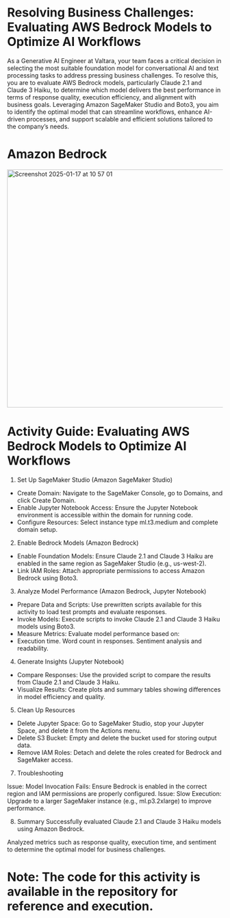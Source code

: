 # Resolving Business Challenges: Evaluating AWS Bedrock Models to Optimize AI Workflows

As a Generative AI Engineer at Valtara, your team faces a critical decision in selecting the most suitable foundation model for conversational AI and text processing tasks to address pressing business challenges. To resolve this, you are to evaluate AWS Bedrock models, particularly Claude 2.1 and Claude 3 Haiku, to determine which model delivers the best performance in terms of response quality, execution efficiency, and alignment with business goals. Leveraging Amazon SageMaker Studio and Boto3, you aim to identify the optimal model that can streamline workflows, enhance AI-driven processes, and support scalable and efficient solutions tailored to the company’s needs.

# Amazon Bedrock

<img width="555" alt="Screenshot 2025-01-17 at 10 57 01" src="https://github.com/user-attachments/assets/8806ba51-a8c3-4132-9351-3dc9b8dad8d3" />


# Activity Guide: Evaluating AWS Bedrock Models to Optimize AI Workflows

1. Set Up SageMaker Studio (Amazon SageMaker Studio)

- Create Domain:
Navigate to the SageMaker Console, go to Domains, and click Create Domain.
- Enable Jupyter Notebook Access:
Ensure the Jupyter Notebook environment is accessible within the domain for running code.
- Configure Resources:
Select instance type ml.t3.medium and complete domain setup.

2. Enable Bedrock Models (Amazon Bedrock)

- Enable Foundation Models:
Ensure Claude 2.1 and Claude 3 Haiku are enabled in the same region as SageMaker Studio (e.g., us-west-2).
- Link IAM Roles:
Attach appropriate permissions to access Amazon Bedrock using Boto3.

3. Analyze Model Performance (Amazon Bedrock, Jupyter Notebook)

- Prepare Data and Scripts:
Use prewritten scripts available for this activity to load test prompts and evaluate responses.
- Invoke Models:
Execute scripts to invoke Claude 2.1 and Claude 3 Haiku models using Boto3.
- Measure Metrics:
Evaluate model performance based on:
- Execution time.
Word count in responses.
Sentiment analysis and readability.

4. Generate Insights (Jupyter Notebook)

- Compare Responses:
Use the provided script to compare the results from Claude 2.1 and Claude 3 Haiku.
- Visualize Results:
Create plots and summary tables showing differences in model efficiency and quality.

5. Clean Up Resources

- Delete Jupyter Space:
Go to SageMaker Studio, stop your Jupyter Space, and delete it from the Actions menu.
- Delete S3 Bucket:
Empty and delete the bucket used for storing output data.
- Remove IAM Roles:
Detach and delete the roles created for Bedrock and SageMaker access.

7. Troubleshooting

Issue: Model Invocation Fails:
Ensure Bedrock is enabled in the correct region and IAM permissions are properly configured.
Issue: Slow Execution:
Upgrade to a larger SageMaker instance (e.g., ml.p3.2xlarge) to improve performance.

8. Summary
Successfully evaluated Claude 2.1 and Claude 3 Haiku models using Amazon Bedrock.

Analyzed metrics such as response quality, execution time, and sentiment to determine the optimal model for business challenges.
# Note: The code for this activity is available in the repository for reference and execution. 
